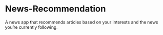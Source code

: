 # News-Recommendation
A news app that recommends articles based on your interests and the news you’re currently following.
